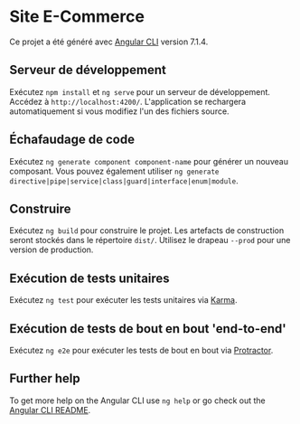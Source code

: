 # Site E-Commerce

Ce projet a été généré avec [Angular CLI](https://github.com/angular/angular-cli) version 7.1.4.

## Serveur de développement

Exécutez `npm install` et `ng serve` pour un serveur de développement. 
Accédez à `http://localhost:4200/`. L'application se rechargera automatiquement si vous modifiez l'un des fichiers source.

## Échafaudage de code

Exécutez `ng generate component component-name` pour générer un nouveau composant. Vous pouvez également utiliser `ng generate directive|pipe|service|class|guard|interface|enum|module`.

## Construire

Exécutez `ng build` pour construire le projet. Les artefacts de construction seront stockés dans le répertoire `dist/`. Utilisez le drapeau `--prod` pour une version de production.

## Exécution de tests unitaires

Exécutez `ng test` pour exécuter les tests unitaires via [Karma](https://karma-runner.github.io).

## Exécution de tests de bout en bout 'end-to-end'

Exécutez `ng e2e` pour exécuter les tests de bout en bout via [Protractor](http://www.protractortest.org/).

## Further help

To get more help on the Angular CLI use `ng help` or go check out the [Angular CLI README](https://github.com/angular/angular-cli/blob/master/README.md).
